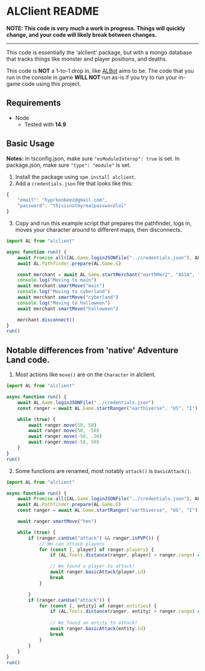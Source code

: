 # ALClient README

**NOTE: This code is very much a work in progress. Things will quickly change, and your code will likely break between changes.**

-----

This code is essentially the 'alclient' package, but with a mongo database that tracks things like monster and player positions, and deaths.

This code is **NOT** a 1-to-1 drop in, like [ALBot](https://github.com/NexusNull/ALBot) aims to be. The code that you run in the console in game **WILL NOT** run as-is if you try to run your in-game code using this project.

## Requirements

* Node
  * Tested with **14.9**

## Basic Usage

**Notes:**
In tsconfig.json, make sure `"esModuleInterop": true` is set.
In package.json, make sure `"type": "module"` is set.

1. Install the package using `npm install alclient`.
2. Add a `credentials.json` file that looks like this:

```javascript
{
    "email": "hyprkookeez@gmail.com",
    "password": "thisisnotmyrealpasswordlol"
}
```

3. Copy and run this example script that prepares the pathfinder, logs in, moves your character around to different maps, then disconnects.

```typescript
import AL from "alclient"

async function run() {
    await Promise.all([AL.Game.loginJSONFile("../credentials.json"), AL.Game.getGData()])
    await AL.Pathfinder.prepare(AL.Game.G)

    const merchant = await AL.Game.startMerchant("earthMer2", "ASIA", "I")
    console.log("Moving to main")
    await merchant.smartMove("main")
    console.log("Moving to cyberland")
    await merchant.smartMove("cyberland")
    console.log("Moving to halloween")
    await merchant.smartMove("halloween")

    merchant.disconnect()
}
run()
```

## Notable differences from 'native' Adventure Land code.

1. Most actions like `move()` are on the `Character` in alclient.

```typescript
import AL from "alclient"

async function run() {
    await AL.Game.loginJSONFile("../credentials.json")
    const ranger = await AL.Game.startRanger("earthiverse", "US", "I")

    while (true) {
        await ranger.move(50, 50)
        await ranger.move(50, -50)
        await ranger.move(-50, -50)
        await ranger.move(-50, 50)
    }
}
run()
```

2. Some functions are renamed, most notably `attack()` is `basicAttack()`.

```typescript
import AL from "alclient"

async function run() {
    await Promise.all([AL.Game.loginJSONFile("../credentials.json"), AL.Game.getGData()])
    await AL.Pathfinder.prepare(AL.Game.G)
    const ranger = await AL.Game.startRanger("earthiverse", "US", "I")

    await ranger.smartMove("hen")

    while (true) {
        if (ranger.canUse("attack") && ranger.isPVP()) {
            // We can attack players
            for (const [, player] of ranger.players) {
                if (AL.Tools.distance(ranger, player) > ranger.range) continue // Too far to attack

                // We found a player to attack!
                await ranger.basicAttack(player.id)
                break
            }

        }
        if (ranger.canUse("attack")) {
            for (const [, entity] of ranger.entities) {
                if (AL.Tools.distance(ranger, entity) > ranger.range) continue // Too far to attack
                
                // We found an entity to attack!
                await ranger.basicAttack(entity.id)
                break
            }
        }
    }
}
run()
```
